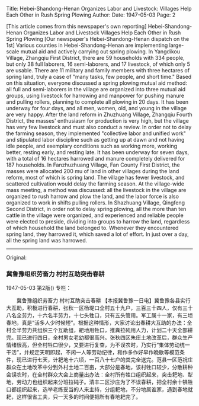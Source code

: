 Title: Hebei-Shandong-Henan Organizes Labor and Livestock: Villages Help Each Other in Rush Spring Plowing
Author:
Date: 1947-05-03
Page: 2

[This article comes from this newspaper's own reporting] Hebei-Shandong-Henan Organizes Labor and Livestock
    Villages Help Each Other in Rush Spring Plowing
    [Our newspaper's Hebei-Shandong-Henan dispatch on the 1st] Various counties in Hebei-Shandong-Henan are implementing large-scale mutual aid and actively carrying out spring plowing. In Yangdikou Village, Zhangqiu First District, there are 59 households with 334 people, but only 38 full laborers, 16 semi-laborers, and 17 livestock, of which only 5 are usable. There are 11 military and family members with three hectares of spring land, truly a case of "many tasks, few people, and short time." Based on this situation, everyone discussed a spring plowing mutual aid method: all full and semi-laborers in the village are organized into three mutual aid groups, using livestock for harrowing and manpower for pushing manure and pulling rollers, planning to complete all plowing in 20 days. It has been underway for four days, and all men, women, old, and young in the village are very happy. After the land reform in Zhuzhuang Village, Zhangqiu Fourth District, the masses' enthusiasm for production is very high, but the village has very few livestock and must also conduct a review. In order not to delay the farming season, they implemented "collective labor and unified work" and stipulated labor discipline such as getting up at dawn and not having idle people, and exemplary conditions such as working more, working better, resting early, and resting late. It has been underway for seven days, with a total of 16 hectares harrowed and manure completely delivered for 187 households. In Fanzhuzhuang Village, Fan County First District, the masses were allocated 200 mu of land in other villages during the land reform, most of which is spring land. The village has fewer livestock, and scattered cultivation would delay the farming season. At the village-wide mass meeting, a method was discussed: all the livestock in the village are organized to rush harrow and plow the land, and the labor force is also organized to work in shifts pulling rollers. In Shazhuang Village, Qingfeng Second District, in order not to delay spring plowing, all the more than ten cattle in the village were organized, and experienced and reliable people were elected to preside, dividing into groups to harrow the land, regardless of which household the land belonged to. Whenever they encountered spring land, they harrowed it, which saved a lot of effort. In just over a day, all the spring land was harrowed.



<hr /> 

Original: 


### 冀鲁豫组织劳畜力  村村互助突击春耕

1947-05-03
第2版()
专栏：

　　冀鲁豫组织劳畜力
    村村互助突击春耕
    【本报冀鲁豫一日电】冀鲁豫各县实行大互助，积极进行春耕，张秋一区杨堤口全村五十九户，三百三十四人，仅有三十八名全劳力，十六名半劳力，十七头牲口，只有五头管用。军工属十一家，有三顷春地，真是“活多人少时候短”。根据这种情形，大家讨论出春耕大互助的办法：全村全半劳力共组织三个互助组，耙地用牲口，推粪拉砘用人力，计划二十天全部耕完。现已进行四日，全村男女老幼都很高兴。张秋四区朱庄土地改革后，群众生产情绪很高，但全村牲口很少，又要进行复查，为不误农时，乃实行“集体劳动统一干活”，并规定天明即起，不闲一人等劳动纪律，和作多作好早作晚歇等模范条件，现已进行七天，计耙地十六顷，一百八十七户的粪完全送完。范县一区范祝庄群众在土地改革中分到外村土地二百亩，大部分是春地，该村牲口较少，分散耕种会误农时，在全村群众大会上商量出办法：全村所有牲口组织起来，突击耙地、犁地，劳动力也组织起来分班拉砘子。清丰二区沙庄为了不误春耕，把全村余十犋牲口都组织起来，选举老练妥当的人来主持，分组耙地，不分地属谁家，遇到春地就耙，这样很省工夫，只一天多的时间便把所有春地耙完了。
